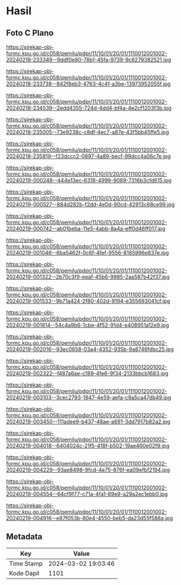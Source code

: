 # Hasil

## Foto C Plano

https://sirekap-obj-formc.kpu.go.id/c058/pemilu/pdpr/11/10/01/20/01/1110012001002-20240218-233349--9ddf0e80-78b1-45fa-9739-9c6279382521.jpg

https://sirekap-obj-formc.kpu.go.id/c058/pemilu/pdpr/11/10/01/20/01/1110012001002-20240218-233738--842f8eb3-4763-4c4f-a3be-13973952055f.jpg

https://sirekap-obj-formc.kpu.go.id/c058/pemilu/pdpr/11/10/01/20/01/1110012001002-20240218-234539--2edd4355-724d-4dd4-bf4a-4e2cf1203f3b.jpg

https://sirekap-obj-formc.kpu.go.id/c058/pemilu/pdpr/11/10/01/20/01/1110012001002-20240218-235005--73e9238c-c8df-4ec7-a87e-43f5bb45ffe5.jpg

https://sirekap-obj-formc.kpu.go.id/c058/pemilu/pdpr/11/10/01/20/01/1110012001002-20240218-235819--f23dccc2-0897-4a89-becf-99dcc4a06c7e.jpg

https://sirekap-obj-formc.kpu.go.id/c058/pemilu/pdpr/11/10/01/20/01/1110012001002-20240219-000248--444e13ec-6318-4999-9089-7316b3cfd615.jpg

https://sirekap-obj-formc.kpu.go.id/c058/pemilu/pdpr/11/10/01/20/01/1110012001002-20240219-000527--884d282b-f2dd-4e0d-90cd-42913c68ce99.jpg

https://sirekap-obj-formc.kpu.go.id/c058/pemilu/pdpr/11/10/01/20/01/1110012001002-20240219-000742--ab01beba-11e5-4abb-8a4a-eff0d46ff017.jpg

https://sirekap-obj-formc.kpu.go.id/c058/pemilu/pdpr/11/10/01/20/01/1110012001002-20240219-001046--6ba5462f-0c6f-4fef-9556-8185996e837e.jpg

https://sirekap-obj-formc.kpu.go.id/c058/pemilu/pdpr/11/10/01/20/01/1110012001002-20240219-001322--2b70c3f9-eeaf-45b6-9985-2aa587b42f37.jpg

https://sirekap-obj-formc.kpu.go.id/c058/pemilu/pdpr/11/10/01/20/01/1110012001002-20240219-001533--9b71a424-2f80-402d-9194-e355693041cf.jpg

https://sirekap-obj-formc.kpu.go.id/c058/pemilu/pdpr/11/10/01/20/01/1110012001002-20240219-001814--54c4a9b6-1cbe-4f52-91d4-e408951a12e9.jpg

https://sirekap-obj-formc.kpu.go.id/c058/pemilu/pdpr/11/10/01/20/01/1110012001002-20240219-002016--93ec0658-03a4-4352-935b-9a8746fdbc25.jpg

https://sirekap-obj-formc.kpu.go.id/c058/pemilu/pdpr/11/10/01/20/01/1110012001002-20240219-002322--f487a6ae-c189-4fe6-9f34-2133bbcb1683.jpg

https://sirekap-obj-formc.kpu.go.id/c058/pemilu/pdpr/11/10/01/20/01/1110012001002-20240219-003103--3cec2793-1947-4e59-aefa-c9a5ca47db49.jpg

https://sirekap-obj-formc.kpu.go.id/c058/pemilu/pdpr/11/10/01/20/01/1110012001002-20240219-003450--111adee9-b437-48ae-a691-3dd7917b82a2.jpg

https://sirekap-obj-formc.kpu.go.id/c058/pemilu/pdpr/11/10/01/20/01/1110012001002-20240219-004018--6404024c-21f5-418f-b502-19ae460e02f9.jpg

https://sirekap-obj-formc.kpu.go.id/c058/pemilu/pdpr/11/10/01/20/01/1110012001002-20240219-004229--93ae8498-9fcd-4e75-876f-ea09efbf2194.jpg

https://sirekap-obj-formc.kpu.go.id/c058/pemilu/pdpr/11/10/01/20/01/1110012001002-20240219-004554--64cf9f77-c71a-4fa1-89e9-a29a2ec1ebb0.jpg

https://sirekap-obj-formc.kpu.go.id/c058/pemilu/pdpr/11/10/01/20/01/1110012001002-20240219-004916--e87f053b-80e4-4550-beb5-da23d55f588a.jpg


## Metadata

| Key        | Value               |
| ---------- | ------------------- |
| Time Stamp | 2024-03-02 19:03:46 |
| Kode Dapil | 1101                |




